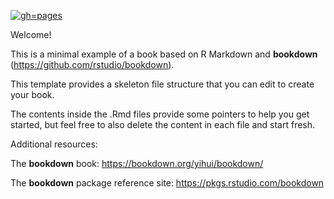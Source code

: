 [![gh=pages](https://github.com/HEGSRR/HEGSRR-Manual/actions/workflows/deploy_bookdown.yml/badge.svg?branch=main)](https://github.com/HEGSRR/HEGSRR-Manual/actions/workflows/deploy_bookdown.yml)

Welcome! 

This is a minimal example of a book based on R Markdown and **bookdown** (https://github.com/rstudio/bookdown). 

This template provides a skeleton file structure that you can edit to create your book. 

The contents inside the .Rmd files provide some pointers to help you get started, but feel free to also delete the content in each file and start fresh.

Additional resources:

The **bookdown** book: https://bookdown.org/yihui/bookdown/

The **bookdown** package reference site: https://pkgs.rstudio.com/bookdown
